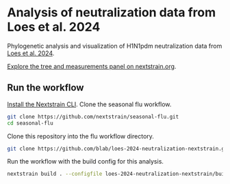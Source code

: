 # Analysis of neutralization data from Loes et al. 2024

Phylogenetic analysis and visualization of H1N1pdm neutralization data from [Loes et al. 2024](https://github.com/jbloomlab/flu_seqneut_DRIVE_2021-22_repeat_vax/).

[Explore the tree and measurements panel on nextstrain.org](https://nextstrain.org/groups/blab/loes-2024/ha?p=grid).

## Run the workflow

[Install the Nextstrain CLI](https://docs.nextstrain.org/en/latest/install.html).
Clone the seasonal flu workflow.

``` bash
git clone https://github.com/nextstrain/seasonal-flu.git
cd seasonal-flu
```

Clone this repository into the flu workflow directory.

``` bash
git clone https://github.com/blab/loes-2024-neutralization-nextstrain.git
```

Run the workflow with the build config for this analysis.

``` bash
nextstrain build . --configfile loes-2024-neutralization-nextstrain/build-configs/loes.yaml
```
